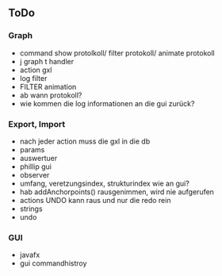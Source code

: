 ## ToDo 
### Graph
- command show protolkoll/ filter protokoll/ animate protokoll
- j graph t handler
- action gxl
- log filter 
-  FILTER animation
- ab wann protokoll? 
- wie kommen die log informationen an die gui zurück?

### Export, Import
- nach jeder action muss die gxl in die db
- params 
- auswertuer
- phillip gui
- observer
- umfang, veretzungsindex, strukturindex wie an gui?
- hab addAnchorpoints() rausgenimmen, wird nie aufgerufen
- actions UNDO kann raus und nur die redo rein
- strings
- undo

### GUI
- javafx
- gui commandhistroy